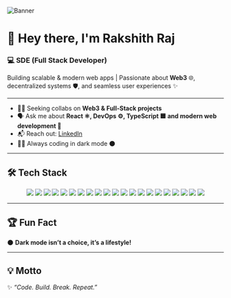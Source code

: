 ![Banner](https://media.giphy.com/media/v1.Y2lkPTc5MGI3NjExc2IwYXg4dmJzdnJrNjJ4MzMxZDh6Ym9xdmI4MHpmaTdkOGN1NHNoYSZlcD12MV9naWZzX3NlYXJjaCZjdD1n/Q9aBxHn9fTqKs/giphy.gif)

# 🦄 Hey there, I'm Rakshith Raj  

### 💻 SDE (Full Stack Developer)  
Building scalable & modern web apps | Passionate about **Web3** 🌐, decentralized systems 🛡️, and seamless user experiences ✨  

---

- 🤝🏼 Seeking collabs on **Web3 & Full-Stack projects**  
- 🗣️ Ask me about **React ⚛️, DevOps ⚙️, TypeScript 🟦 and modern web development 🚀**  
- 📬 Reach out: [LinkedIn](https://www.linkedin.com/in/rakshith-raj-m-48344b2aa/)  
- 🧑‍💻 Always coding in dark mode 🌑  

---

## 🛠️ Tech Stack  

<div align="center">

  <img src="https://img.shields.io/badge/C-00599C?style=for-the-badge&logo=c&logoColor=white"/>
  <img src="https://img.shields.io/badge/CSS3-1572B6?style=for-the-badge&logo=css3&logoColor=white"/>
  <img src="https://img.shields.io/badge/HTML5-E34F26?style=for-the-badge&logo=html5&logoColor=white"/>
  <img src="https://img.shields.io/badge/JavaScript-F7DF1E?style=for-the-badge&logo=javascript&logoColor=black"/>
  <img src="https://img.shields.io/badge/Python-3776AB?style=for-the-badge&logo=python&logoColor=white"/>
  <img src="https://img.shields.io/badge/Node.js-43853D?style=for-the-badge&logo=node.js&logoColor=white"/>
  <img src="https://img.shields.io/badge/React-20232A?style=for-the-badge&logo=react&logoColor=61DAFB"/>
  <img src="https://img.shields.io/badge/React_Router-CA4245?style=for-the-badge&logo=react-router&logoColor=white"/>
  <img src="https://img.shields.io/badge/React_Hook_Form-EC5990?style=for-the-badge&logo=reacthookform&logoColor=white"/>
  <img src="https://img.shields.io/badge/React_Query-FF4154?style=for-the-badge&logo=reactquery&logoColor=white"/>
  <img src="https://img.shields.io/badge/Socket.io-000000?style=for-the-badge&logo=socketdotio&logoColor=white"/>
  <img src="https://img.shields.io/badge/TailwindCSS-38B2AC?style=for-the-badge&logo=tailwind-css&logoColor=white"/>
  <img src="https://img.shields.io/badge/Vite-B73BFE?style=for-the-badge&logo=vite&logoColor=FFD62E"/>
  <img src="https://img.shields.io/badge/MySQL-005C84?style=for-the-badge&logo=mysql&logoColor=white"/>
  <img src="https://img.shields.io/badge/Docker-2496ED?style=for-the-badge&logo=docker&logoColor=white"/>
  <img src="https://img.shields.io/badge/AWS-FF9900?style=for-the-badge&logo=amazonaws&logoColor=white"/>
  <img src="https://img.shields.io/badge/JWT-000000?style=for-the-badge&logo=jsonwebtokens&logoColor=white"/>
  <img src="https://img.shields.io/badge/Postman-FF6C37?style=for-the-badge&logo=postman&logoColor=white"/>
  <img src="https://img.shields.io/badge/NPM-CB3837?style=for-the-badge&logo=npm&logoColor=white"/>
  <img src="https://img.shields.io/badge/Vercel-000000?style=for-the-badge&logo=vercel&logoColor=white"/>
  <img src="https://img.shields.io/badge/Netlify-00C7B7?style=for-the-badge&logo=netlify&logoColor=white"/>

</div>

---

## 🏆 Fun Fact

🌑 **Dark mode isn’t a choice, it’s a lifestyle!**

---

## 💡 Motto

✨ *“Code. Build. Break. Repeat.”*  
